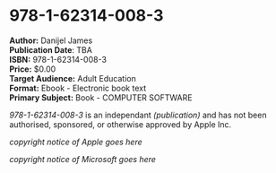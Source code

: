 978-1-62314-008-3
=================

**Author:** Danijel James  
**Publication Date**: TBA  
**ISBN:** 978-1-62314-008-3  
**Price:** $0.00  
**Target Audience:** Adult Education  
**Format:** Ebook - Electronic book text  
**Primary Subject:** Book - COMPUTER SOFTWARE  

_978-1-62314-008-3_ is an independant _(publication)_ and has not been authorised, sponsored, or otherwise approved by Apple Inc.

_copyright notice of Apple goes here_

_copyright notice of Microsoft goes here_
